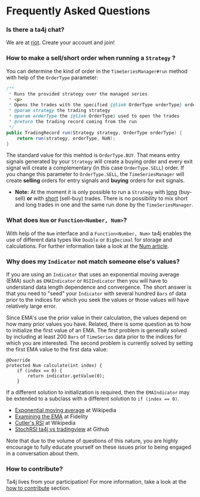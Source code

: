# Frequently Asked Questions
### Is there a ta4j chat?
We are at [riot](https://riot.im/app/#/room/#ta4j:matrix.org). Create your account and join!

### How to make a sell/short order when running a `Strategy` ? ###
You can determine the kind of order in the `TimeSeriesManager#run` method with help of the `OrderType` parameter:

```java
/**
 * Runs the provided strategy over the managed series.
 * <p>
 * Opens the trades with the specified {@link OrderType orderType} order.
 * @param strategy the trading strategy
 * @param orderType the {@link OrderType} used to open the trades
 * @return the trading record coming from the run
 */
public TradingRecord run(Strategy strategy, OrderType orderType) {
    return run(strategy, orderType, NaN);
}
```
The standard value for this mehtod is `OrderType.BUY`. That means entry signals generated by your `Strategy` will create a buying order and every exit signal will create a complementary (in this case `OrderType.SELL`) order. If you change this parameter to `OrderType.SELL`, the `TimeSeriesManager` will create **selling** orders for entry signals and **buying** orders for exit signals.
* **Note:** At the moment it is only possible to run a `Strategy` with [long](https://www.investopedia.com/terms/l/long.asp) (buy-sell) **or** with [short](https://www.investopedia.com/terms/s/short.asp) (sell-buy) trades. There is no possibility to mix short and long trades in one and the same run done by the `TimeSeriesManager`.

### What does `Num` or `Function<Number, Num>`?
With help of the `Num` interface and a `Function<Number, Num>` ta4j enables the use of different data types like `Double` or `BigDecimal` for storage and calculations. For further information take a look at the [Num article](Num.html).

### Why does my `Indicator` not match someone else's values? ##

If you are using an `Indicator` that uses an exponential moving average (EMA) such as `EMAIndicator` or `RSIIndicator` then you will have to understand data length dependence and convergence.  The short answer is that you need to "seed" your `Indicator` with several hundred `Bars` of data prior to the indices for which you seek the values or those values will have relatively large error.

Since EMA's use the prior value in their calculation, the values depend on how many prior values you have.  Related, there is some question as to how to initialize the first value of an EMA.  The first problem is generally solved by including at least 200 `Bars` of `TimeSeries` data prior to the indices for which you are interested.  The second problem is currently solved by setting the first EMA value to the first data value:
```
@Override
protected Num calculate(int index) {
    if (index == 0) {
        return indicator.getValue(0);
    }
```
If a different solution to initialization is required, then the `EMAIndicator` may be extended to a subclass with a different solution to `if (index == 0)`.

* [Exponential moving average](https://en.wikipedia.org/wiki/Moving_average#Exponential_moving_average) at Wikipedia
* [Examining the EMA](https://www.fidelity.com/bin-public/060_www_fidelity_com/documents/ExaminingEMA.pdf) at Fidelity
* [Cutler's RSI](https://en.wikipedia.org/wiki/Relative_strength_index#Cutler's_RSI) at Wikipedia
* [StochRSI ta4j vs tradingview](https://github.com/ta4j/ta4j/issues/147#issuecomment-364556354) at Github

Note that due to the volume of questions of this nature, you are highly encourage to fully educate yourself on these issues prior to being engaged in a conversation about them.

### How to contribute?

Ta4j lives from your participation! For more information, take a look at the [how to contribute](How-to-contribute.html) section.


